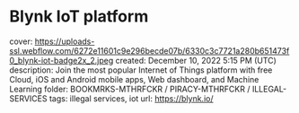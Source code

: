 # Blynk IoT platform

cover: https://uploads-ssl.webflow.com/6272e11601c9e296becde07b/6330c3c7721a280b651473f0_blynk-iot-badge2x_2.jpeg
created: December 10, 2022 5:15 PM (UTC)
description: Join the most popular Internet of Things platform with free Cloud, iOS and Android mobile apps, Web dashboard, and Machine Learning
folder: BOOKMRKS-MTHRFCKR / PIRACY-MTHRFCKR / ILLEGAL-SERVICES
tags: illegal services, iot
url: https://blynk.io/